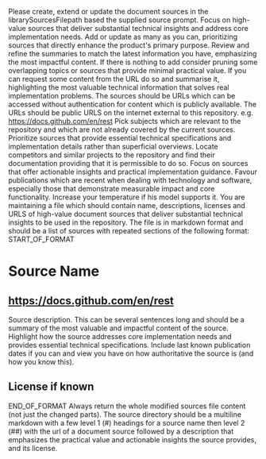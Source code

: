 Please create, extend or update the document sources in the librarySourcesFilepath based the supplied source prompt. Focus on high-value sources that deliver substantial technical insights and address core implementation needs.
Add or update as many as you can, prioritizing sources that directly enhance the product's primary purpose. Review and refine the summaries to match the latest information you have, emphasizing the most impactful content.
If there is nothing to add consider pruning some overlapping topics or sources that provide minimal practical value.
If you can request some content from the URL do so and summarise it, highlighting the most valuable technical information that solves real implementation problems.
The sources should be URLs which can be accessed without authentication for content which is publicly available.
The URLs should be public URLS on the internet external to this repository. e.g. https://docs.github.com/en/rest
Pick subjects which are relevant to the repository and which are not already covered by the current sources. Prioritize sources that provide essential technical specifications and implementation details rather than superficial overviews.
Locate competitors and similar projects to the repository and find their documentation providing that it is permissible to do so. Focus on sources that offer actionable insights and practical implementation guidance.
Favour publications which are recent when dealing with technology and software, especially those that demonstrate measurable impact and core functionality. Increase your temperature if his model supports it.
You are maintaining a file which should contain name, descriptions, licenses and URLS of high-value document sources that deliver substantial technical insights to be used in the repository.
The file is in markdown format and should be a list of sources with repeated sections of the following format:
START_OF_FORMAT
# Source Name
## https://docs.github.com/en/rest
Source description. This can be several sentences long and should be a summary of the most valuable and impactful content of the source.
Highlight how the source addresses core implementation needs and provides essential technical specifications.
Include last known publication dates if you can and view you have on how authoritative the source is (and how you know this).
## License if known
END_OF_FORMAT
Always return the whole modified sources file content (not just the changed parts).
The source directory should be a multiline markdown with a few level 1 (#) headings for a source name then level 2 (##) with the url of a document source 
followed by a description that emphasizes the practical value and actionable insights the source provides, and its license.
